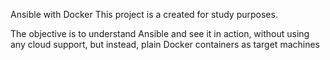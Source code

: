 Ansible with Docker
This project is a created for study purposes.

The objective is to understand Ansible and see it in action, without using any cloud support, but instead, plain Docker containers as target machines
